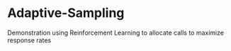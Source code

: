 # Adaptive-Sampling
Demonstration using Reinforcement Learning to allocate calls to maximize response rates
